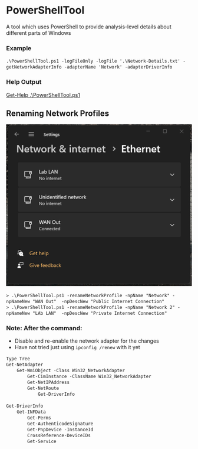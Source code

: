 # PowerShellTool
A tool which uses PowerShell to provide analysis-level details about different parts of Windows 

### Example
```
.\PowerShellTool.ps1 -logFileOnly -logFile '.\Network-Details.txt' -getNetworkAdapterInfo -adapterName 'Network' -adapterDriverInfo
```

### Help Output
[Get-Help .\PowerShellTool.ps1](./media/help-output-111020240828PST.txt)

## Renaming Network Profiles
![](./media/renamed-network-profiles.png)
```
> .\PowerShellTool.ps1 -renameNetworkProfile -npName "Network" -npNameNew "WAN Out"  -npDescNew "Public Internet Connection"
> .\PowerShellTool.ps1 -renameNetworkProfile -npName "Network 2" -npNameNew "LAb LAN"  -npDescNew "Private Internet Connection"
```
### Note: After the command:
- Disable and re-enable the network adapter for the changes
- Have not tried just using `ipconfig /renew` with it yet

```
Type Tree 
Get-NetAdapter
    Get-WmiObject -Class Win32_NetworkAdapter
        Get-CimInstance -ClassName Win32_NetworkAdapter
        Get-NetIPAddress
        Get-NetRoute
            Get-DriverInfo

Get-DriverInfo
    Get-INFData
        Get-Perms
        Get-AuthenticodeSignature
        Get-PnpDevice -InstanceId
        CrossReference-DeviceIDs
        Get-Service
```